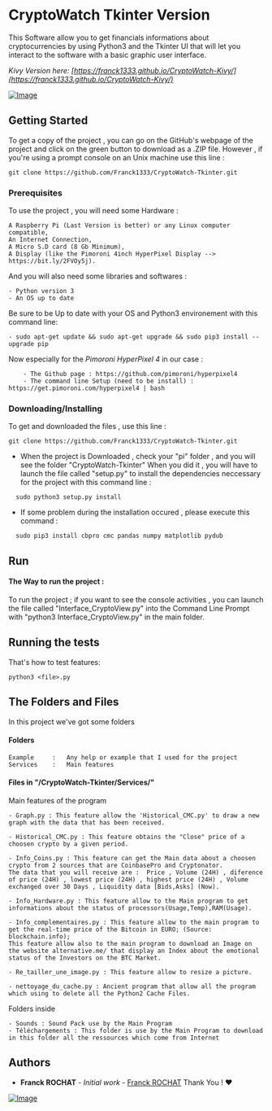 

# CryptoWatch Tkinter Version

This Software allow you to get financials informations about cryptocurrencies by using Python3 and the Tkinter UI that will let you interact to the software with a basic graphic user interface.

*Kivy Version here: [https://franck1333.github.io/CryptoWatch-Kivy/](https://franck1333.github.io/CryptoWatch-Kivy/)*

[![Image](https://alternative.me/crypto/fear-and-greed-index.png)](https://alternative.me/crypto/fear-and-greed-index.png)  

## Getting Started  
  
To get a copy of the project , you can go on the GitHub's webpage of the project and click on the green button to download as a .ZIP file. However , if you're using a prompt console on an Unix machine use this line :

```
git clone https://github.com/Franck1333/CryptoWatch-Tkinter.git
```
  
### Prerequisites  
  
To use the project , you will need some Hardware :
  
```  
A Raspberry Pi (Last Version is better) or any Linux computer compatible,
An Internet Connection,
A Micro S.D card (8 Gb Minimum),
A Display (like the Pimoroni 4inch HyperPixel Display --> https://bit.ly/2FVOy5j).
```  
  And you will also need some libraries and softwares :

```
- Python version 3
- An OS up to date
```

Be sure to be Up to date with your OS and Python3 environement with this command line:
```
- sudo apt-get update && sudo apt-get upgrade && sudo pip3 install --upgrade pip
```

Now especially for the *Pimoroni HyperPixel 4* in our case :
```
	- The Github page : https://github.com/pimoroni/hyperpixel4
	- The command line Setup (need to be install) : https://get.pimoroni.com/hyperpixel4 | bash 
```
  
### Downloading/Installing  
To get and downloaded the files , use this line : 
```
git clone https://github.com/Franck1333/CryptoWatch-Tkinter.git
```
- When the project is Downloaded , check your "pi" folder , and you will see the folder "CryptoWatch-Tkinter"
When you did it , you will have to launch the file called "setup.py" to install the dependencies neccessary for the project with this command line : 

```
  sudo python3 setup.py install
```

- If some problem during the installation occured , please execute this command :
```
  sudo pip3 install cbpro cmc pandas numpy matplotlib pydub
```

## Run
#### The Way to run the project :
To run the project ; if you want to see the console activities , you can launch the file called "Interface_CryptoView.py"  into the Command Line Prompt with "python3 Interface_CryptoView.py" in the main folder.

## Running the tests  
  
That's how to test features:

    python3 <file>.py

## The Folders and Files

In this project we've got some folders

#### Folders
```
Example 	: 	Any help or example that I used for the project
Services	:	Main features 
```
#### Files in "/CryptoWatch-Tkinter/Services/"
Main features of the program
```
- Graph.py : This feature allow the 'Historical_CMC.py' to draw a new graph with the data that has been received.

- Historical_CMC.py : This feature obtains the "Close" price of a choosen crypto by a given period.

- Info_Coins.py : This feature can get the Main data about a choosen crypto from 2 sources that are CoinbasePro and Cryptonator.
The data that you will receive are :  Price , Volume (24H) , diference of price (24H) , lowest price (24H) , highest price (24H) , Volume exchanged over 30 Days , Liquidity data [Bids,Asks] (Now). 

- Info_Hardware.py : This feature allow to the Main program to get informations about the status of processors(Usage,Temp),RAM(Usage). 

- Info_complementaires.py : This feature allow to the main program to get the real-time price of the Bitcoin in EURO; (Source: blockchain.info);
This feature allow also to the main program to download an Image on the website alternative.me/ that display an Index about the emotional status of the Investors on the BTC Market.

- Re_tailler_une_image.py : This feature allow to resize a picture.

- nettoyage_du_cache.py : Ancient program that allow all the program which using to delete all the Python2 Cache Files.
```

Folders inside
 ```
 - Sounds : Sound Pack use by the Main Program 
 - Téléchargements : This folder is use by the Main Program to download in this folder all the ressources which come from Internet 
 ```

## Authors

-   **Franck ROCHAT**  -  _Initial work_  -  [Franck ROCHAT](https://github.com/Franck1333)  Thank You !  :heart:

[![Image](https://i.goopics.net/51JA2.jpg)](https://goopics.net/i/51JA2)
<!--stackedit_data:
eyJoaXN0b3J5IjpbMTgzNDgyMTE2NywxMjIzMjAzMzY1LDc0Mz
U2NTQwMSwtMjI4MzI0MjExLDEyNTYxNTgxMjEsMTc0OTI4NjA5
NiwxOTY5NzAyOTYsLTE0NDc0NzY1MTYsMjA4NjI1Mjg0OCwtND
kzOTc2MDU0XX0=
-->
